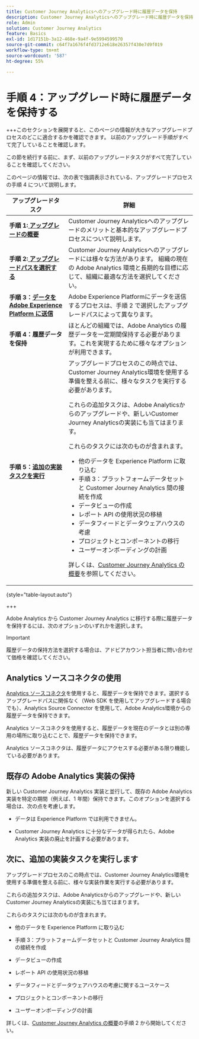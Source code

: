 ```yaml
---
title: Customer Journey Analyticsへのアップグレード時に履歴データを保持
description: Customer Journey Analyticsへのアップグレード時に履歴データを保持する方法を説明します
role: Admin
solution: Customer Journey Analytics
feature: Basics
exl-id: 1d17151b-3a12-468e-9a4f-9e5994599570
source-git-commit: c64f7a1676f4fd3712e618e26357f430e7d9f019
workflow-type: tm+mt
source-wordcount: '587'
ht-degree: 55%

---
```


# 手順 4：アップグレード時に履歴データを保持する

+++このセクションを展開すると、このページの情報が大きなアップグレードプロセスのどこに適合するかを確認できます。 以前のアップグレード手順がすべて完了していることを確認します。

この節を続行する前に、まず、以前のアップグレードタスクがすべて完了していることを確認してください。

このページの情報では、次の表で強調表示されている、アップグレードプロセスの手順 4 について説明します。

| アップグレードタスク | 詳細 |
|---------|----------|
| **手順 1:[ アップグレードの概要](/help/getting-started/cja-upgrade/cja-upgrade-getstarted.md)** | Customer Journey Analyticsへのアップグレードのメリットと基本的なアップグレードプロセスについて説明します。 |
| **手順 2:[ アップグレードパスを選択する](/help/getting-started/cja-upgrade/cja-upgrade-path.md)** | Customer Journey Analyticsへのアップグレードには様々な方法があります。 組織の現在の Adobe Analytics 環境と長期的な目標に応じて、組織に最適な方法を選択してください。 |
| **手順 3：[データを Adobe Experience Platform に送信](/help/getting-started/cja-upgrade/cja-upgrade-send-to-platform.md)** | Adobe Experience Platformにデータを送信するプロセスは、手順 2 で選択したアップグレードパスによって異なります。 |
| <span class="preview">**手順 4：履歴データを保持**</span> | <span class="preview">ほとんどの組織では、Adobe Analytics の履歴データを一定期間保持する必要があります。これを実現するために様々なオプションが利用できます。</span> |
| **手順 5：[追加の実装タスクを実行](/help/getting-started/cja-getting-started.md)** | アップグレードプロセスのこの時点では、Customer Journey Analytics環境を使用する準備を整える前に、様々なタスクを実行する必要があります。<p>これらの追加タスクは、Adobe Analyticsからのアップグレードや、新しいCustomer Journey Analyticsの実装にも当てはまります。</p><p>これらのタスクには次のものが含まれます。</p><ul><li>他のデータを Experience Platform に取り込む</li><li>手順 3：プラットフォームデータセットと Customer Journey Analytics 間の接続を作成</li><li>データビューの作成</li><li>レポート API の使用状況の移植</li><li>データフィードとデータウェアハウスの考慮</li><li>プロジェクトとコンポーネントの移行</li><li>ユーザーオンボーディングの計画</li></ul> <p>詳しくは、[Customer Journey Analytics の概要](/help/getting-started/cja-getting-started.md)を参照してください。 |

{style="table-layout:auto"}

+++

Adobe Analytics から Customer Journey Analytics に移行する際に履歴データを保持するには、次のオプションのいずれかを選択します。

>[!IMPORTANT]
>
>履歴データの保持方法を選択する場合は、アドビアカウント担当者に問い合わせて価格を確認してください。

## Analytics ソースコネクタの使用

[Analytics ソースコネクタ](/help/data-ingestion/analytics.md)を使用すると、履歴データを保持できます。選択するアップグレードパスに関係なく（Web SDK を使用してアップグレードする場合でも）、Analytics Source Connector を使用して、Adobe Analytics環境からの履歴データを保持できます。

Analytics ソースコネクタを使用すると、履歴データを現在のデータとは別の専用の場所に取り込むことで、履歴データを保持できます。

Analytics ソースコネクタは、履歴データにアクセスする必要がある限り機能している必要があります。

<!-- Another possibility in the future: Map historical data in a way that allows you to tie it to your new data.  Possible? Explain -->

## 既存の Adobe Analytics 実装の保持

新しい Customer Journey Analytics 実装と並行して、既存の Adobe Analytics 実装を特定の期間（例えば、1 年間）保持できます。このオプションを選択する場合は、次の点を考慮します。

* データは Experience Platform では利用できません。

* Customer Journey Analytics に十分なデータが得られたら、Adobe Analytics 実装の廃止を計画する必要があります。

## 次に、追加の実装タスクを実行します

アップグレードプロセスのこの時点では、Customer Journey Analytics環境を使用する準備を整える前に、様々な実装作業を実行する必要があります。

これらの追加タスクは、Adobe Analyticsからのアップグレードや、新しいCustomer Journey Analyticsの実装にも当てはまります。

これらのタスクには次のものが含まれます。

* 他のデータを Experience Platform に取り込む

* 手順 3：プラットフォームデータセットと Customer Journey Analytics 間の接続を作成

* データビューの作成

* レポート API の使用状況の移植

* データフィードとデータウェアハウスの考慮に関するユースケース

* プロジェクトとコンポーネントの移行

* ユーザーオンボーディングの計画

詳しくは、[Customer Journey Analytics の概要](/help/getting-started/cja-getting-started.md)の手順 2 から開始してください。
